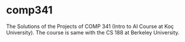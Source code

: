 # comp341
The Solutions of the Projects of COMP 341 (Intro to AI Course at Koç University). The course is same with the CS 188 at Berkeley University.
